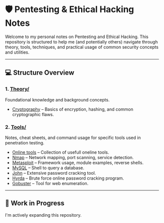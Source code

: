 # 🛡️ Pentesting & Ethical Hacking Notes

Welcome to my personal notes on Pentesting and Ethical Hacking. This repository is structured to help me (and potentially others) navigate through theory, tools, techniques, and practical usage of common security concepts and utilities.

---

## 💻 Structure Overview

### 1. [Theory/](./01_Theory/)
Foundational knowledge and background concepts.

- [Cryptography](./01_Theory/Cryptography.md) – Basics of encryption, hashing, and common cryptographic flaws.

### 2. [Tools/](./02_Tools/)
Notes, cheat sheets, and command usage for specific tools used in penetration testing.

- [Online tools](./02_Tools/OnlineTools.md) – Collection of usefull oneline tools.
- [Nmap](./02_Tools/Nmap.md) – Network mapping, port scanning, service detection.
- [Metasploit](./02_Tools/Metasploit.md) – Framework usage, module examples, reverse shells.
- [MySQL](./02_Tools/MySQL.md) – Shell to query a database.
- [John](./02_Tools/John.md) – Extensive password cracking tool.
- [Hyrda](./02_Tools/Hyrda.md) – Brute force online password cracking program.
- [Gobuster](./02_Tools/Gobuster.md) – Tool for web enumeration.

---

## 🧪 Work in Progress

I'm actively expanding this repository.
